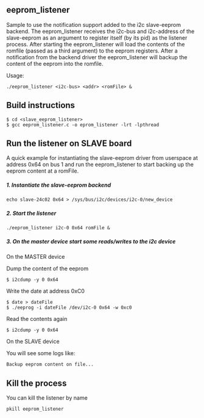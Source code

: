 ## eeprom_listener

Sample to use the notification support added to the i2c slave-eeprom backend.
The eeprom_listener receives the i2c-bus and i2c-address of the slave-eeprom
as an argument to register itself (by its pid) as the listener process.
After starting the eeprom_listener will load the contents of the romfile
(passed as a third argument) to the eeprom registers.
After a notification from the backend driver the eeprom_listener will backup
the content of the eeprom into the romfile.

Usage:

	./eeprom_listener <i2c-bus> <addr> <romFile> &

## Build instructions

	$ cd <slave_eeprom_listener>
	$ gcc eeprom_listener.c -o eprom_listener -lrt -lpthread

## Run the listener on SLAVE board

A quick example for instantiating the slave-eeprom driver from userspace at
address 0x64 on bus 1 and run the eeprom_listener to start backing up the 
eeprom content at a romFile.


##### 1. Instantiate the slave-eeprom backend

	echo slave-24c02 0x64 > /sys/bus/i2c/devices/i2c-0/new_device

##### 2. Start the listener

	./eeprom_listener i2c-0 0x64 romFile &

##### 3. On the master device start some reads/writes to the i2c device

On the MASTER device 

 Dump the content of the eeprom

	$ i2cdump -y 0 0x64

 Write the date at address 0xC0

	$ date > dateFile
	$ ./eeprog -i dateFile /dev/i2c-0 0x64 -w 0xc0

 Read the contents again
	
	$ i2cdump -y 0 0x64

On the SLAVE device

 You will see some logs like:

	Backup eeprom content on file...

## Kill the process

You can kill the listener by name

	pkill eeprom_listener
